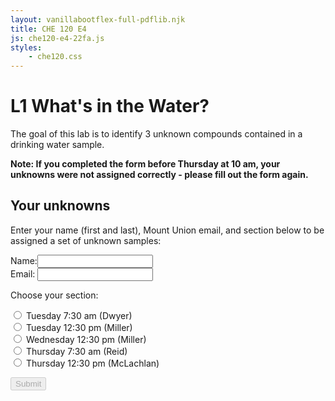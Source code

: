 ```yaml
---
layout: vanillabootflex-full-pdflib.njk
title: CHE 120 E4
js: che120-e4-22fa.js
styles:
    - che120.css
---
```


# L1 What's in the Water?

The goal of this lab is to identify 3 unknown compounds contained in a drinking water sample.

**Note: If you completed the form before Thursday at 10 am, your unknowns were not assigned correctly - please fill out the form again.**


## Your unknowns

Enter your name (first and last), Mount Union email, and section below to be assigned a set of unknown samples:

<form class="form" netlify id="120-water-22fa">
<div>
<div class="form-group">
<label for="nameInput">Name:</label><input id="nameInput" name="nameInput" oninput="checkReady();" class="form-control"></input>
</div>




<div class="form-group">
    <label for="emailInput">Email:</label>
    <input type="email" id="emailInput" name="emailInput" oninput="checkReady();" class="form-control"></input>
</div>

<p for="sectionInput">Choose your section:</p>

<div class="form-check">
<label class="form-check-label" for="1"><input type="radio" class="form-check-input" value="1" name="sectionInput" oninput="checkReady();"></input> Tuesday 7:30 am (Dwyer)</label>
</div>

<div class="form-check">
<label class="form-check-label" for="2"><input type="radio" class="form-check-input" value="2" name="sectionInput" oninput="checkReady();"></input> Tuesday 12:30 pm (Miller)</label>
</div>

<div class="form-check">
<label class="form-check-label" for="3"> <input type="radio" class="form-check-input" value="3" name="sectionInput" oninput="checkReady();"></input> Wednesday 12:30 pm (Miller)</label>
</div>

<div class="form-check">
<label class="form-check-label" for="4"> <input type="radio" class="form-check-input" value="4" name="sectionInput" oninput="checkReady();"></input> Thursday 7:30 am (Reid)</label>
</div>

<div class="form-check">
<label class="form-check-label" for="5"> <input type="radio" class="form-check-input" value="5" name="sectionInput" oninput="checkReady();"></input> Thursday 12:30 pm (McLachlan)</label>
</div>


<button type="submit" id="submitName" disabled class="btn btn-primary">Submit</button>
</form>

<div style="display:none;" id="assignedUnknowns">
<p>
You were given three water samples with sample ID numbers: <span id="unknown1"></span>, <span id="unknown2"></span>, and <span id="unknown3"></span>. For the last sample, you will collect the IR and NMR spectra yourself during lab.
</p>

<p>Click the button to download the spectra of the first two unknowns. 
</p>
<button onclick="copyPages()" class="btn btn-primary">Download Spectra</button>
<p>
<b>
Remember to print out your spectra and bring them to lab.
</b>
</p>
<p>
<b>Save the pdf file so you can copy and paste (or screenshot) the spectra into your lab report.</b>
</p>



</div>


<script src="https://cdnjs.cloudflare.com/ajax/libs/seedrandom/3.0.5/seedrandom.min.js">
</script>

